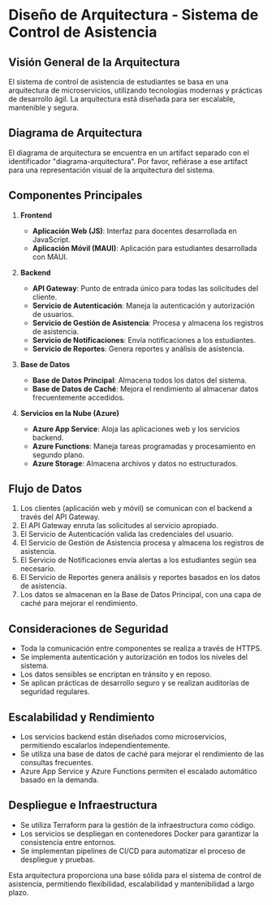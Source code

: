 # Diseño de Arquitectura - Sistema de Control de Asistencia

## Visión General de la Arquitectura

El sistema de control de asistencia de estudiantes se basa en una arquitectura de microservicios, utilizando tecnologías modernas y prácticas de desarrollo ágil. La arquitectura está diseñada para ser escalable, mantenible y segura.

## Diagrama de Arquitectura

El diagrama de arquitectura se encuentra en un artifact separado con el identificador "diagrama-arquitectura". Por favor, refiérase a ese artifact para una representación visual de la arquitectura del sistema.

## Componentes Principales

1. **Frontend**
   - **Aplicación Web (JS)**: Interfaz para docentes desarrollada en JavaScript.
   - **Aplicación Móvil (MAUI)**: Aplicación para estudiantes desarrollada con MAUI.

2. **Backend**
   - **API Gateway**: Punto de entrada único para todas las solicitudes del cliente.
   - **Servicio de Autenticación**: Maneja la autenticación y autorización de usuarios.
   - **Servicio de Gestión de Asistencia**: Procesa y almacena los registros de asistencia.
   - **Servicio de Notificaciones**: Envía notificaciones a los estudiantes.
   - **Servicio de Reportes**: Genera reportes y análisis de asistencia.

3. **Base de Datos**
   - **Base de Datos Principal**: Almacena todos los datos del sistema.
   - **Base de Datos de Caché**: Mejora el rendimiento al almacenar datos frecuentemente accedidos.

4. **Servicios en la Nube (Azure)**
   - **Azure App Service**: Aloja las aplicaciones web y los servicios backend.
   - **Azure Functions**: Maneja tareas programadas y procesamiento en segundo plano.
   - **Azure Storage**: Almacena archivos y datos no estructurados.

## Flujo de Datos

1. Los clientes (aplicación web y móvil) se comunican con el backend a través del API Gateway.
2. El API Gateway enruta las solicitudes al servicio apropiado.
3. El Servicio de Autenticación valida las credenciales del usuario.
4. El Servicio de Gestión de Asistencia procesa y almacena los registros de asistencia.
5. El Servicio de Notificaciones envía alertas a los estudiantes según sea necesario.
6. El Servicio de Reportes genera análisis y reportes basados en los datos de asistencia.
7. Los datos se almacenan en la Base de Datos Principal, con una capa de caché para mejorar el rendimiento.

## Consideraciones de Seguridad

- Toda la comunicación entre componentes se realiza a través de HTTPS.
- Se implementa autenticación y autorización en todos los niveles del sistema.
- Los datos sensibles se encriptan en tránsito y en reposo.
- Se aplican prácticas de desarrollo seguro y se realizan auditorías de seguridad regulares.

## Escalabilidad y Rendimiento

- Los servicios backend están diseñados como microservicios, permitiendo escalarlos independientemente.
- Se utiliza una base de datos de caché para mejorar el rendimiento de las consultas frecuentes.
- Azure App Service y Azure Functions permiten el escalado automático basado en la demanda.

## Despliegue e Infraestructura

- Se utiliza Terraform para la gestión de la infraestructura como código.
- Los servicios se despliegan en contenedores Docker para garantizar la consistencia entre entornos.
- Se implementan pipelines de CI/CD para automatizar el proceso de despliegue y pruebas.

Esta arquitectura proporciona una base sólida para el sistema de control de asistencia, permitiendo flexibilidad, escalabilidad y mantenibilidad a largo plazo.
